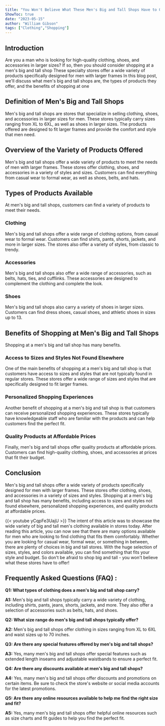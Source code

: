 ```yaml
---
title: "You Won't Believe What These Men's Big and Tall Shops Have to Offer!"
ShowToc: true 
date: "2023-05-15"
author: "William Gibson" 
tags: ["Clothing","Shopping"]
---
```

## Introduction

Are you a man who is looking for high-quality clothing, shoes, and accessories in larger sizes? If so, then you should consider shopping at a men's big and tall shop These specialty stores offer a wide variety of products specifically designed for men with larger frames In this blog post, we'll discuss what men's big and tall shops are, the types of products they offer, and the benefits of shopping at one 

## Definition of Men's Big and Tall Shops 

Men's big and tall shops are stores that specialize in selling clothing, shoes, and accessories in larger sizes for men. These stores typically carry sizes ranging from XL to 6XL, as well as shoes in larger sizes. The products offered are designed to fit larger frames and provide the comfort and style that men need. 

## Overview of the Variety of Products Offered

Men's big and tall shops offer a wide variety of products to meet the needs of men with larger frames. These stores offer clothing, shoes, and accessories in a variety of styles and sizes. Customers can find everything from casual wear to formal wear, as well as shoes, belts, and hats. 

## Types of Products Available 

At men's big and tall shops, customers can find a variety of products to meet their needs. 

### Clothing 

Men's big and tall shops offer a wide range of clothing options, from casual wear to formal wear. Customers can find shirts, pants, shorts, jackets, and more in larger sizes. The stores also offer a variety of styles, from classic to trendy. 

### Accessories 

Men's big and tall shops also offer a wide range of accessories, such as belts, hats, ties, and cufflinks. These accessories are designed to complement the clothing and complete the look. 

### Shoes 

Men's big and tall shops also carry a variety of shoes in larger sizes. Customers can find dress shoes, casual shoes, and athletic shoes in sizes up to 13. 

## Benefits of Shopping at Men's Big and Tall Shops 

Shopping at a men's big and tall shop has many benefits. 

### Access to Sizes and Styles Not Found Elsewhere 

One of the main benefits of shopping at a men's big and tall shop is that customers have access to sizes and styles that are not typically found in regular stores. These stores offer a wide range of sizes and styles that are specifically designed to fit larger frames. 

### Personalized Shopping Experiences 

Another benefit of shopping at a men's big and tall shop is that customers can receive personalized shopping experiences. These stores typically have knowledgeable staff who are familiar with the products and can help customers find the perfect fit. 

### Quality Products at Affordable Prices 

Finally, men's big and tall shops offer quality products at affordable prices. Customers can find high-quality clothing, shoes, and accessories at prices that fit their budget. 

## Conclusion

Men's big and tall shops offer a wide variety of products specifically designed for men with larger frames. These stores offer clothing, shoes, and accessories in a variety of sizes and styles. Shopping at a men's big and tall shop has many benefits, including access to sizes and styles not found elsewhere, personalized shopping experiences, and quality products at affordable prices.

{{< youtube yCqpFe3UajU >}} 
The intent of this article was to showcase the wide variety of big and tall men's clothing available in stores today. After reading this article, you can now see that there are many options available for men who are looking to find clothing that fits them comfortably. Whether you are looking for casual wear, formal wear, or something in between, there are plenty of choices in big and tall stores. With the huge selection of sizes, styles, and colors available, you can find something that fits your style and budget. So don't be afraid to shop big and tall - you won't believe what these stores have to offer!

## Frequently Asked Questions (FAQ) :
**Q1: What types of clothing does a men's big and tall shop carry?**

**A1:** Men's big and tall shops typically carry a wide variety of clothing, including shirts, pants, jeans, shorts, jackets, and more. They also offer a selection of accessories such as belts, hats, and shoes.

**Q2: What size range do men's big and tall shops typically offer?**

**A2:** Men's big and tall shops offer clothing in sizes ranging from XL to 6XL and waist sizes up to 70 inches.

**Q3: Are there any special features offered by men's big and tall shops?**

**A3:** Yes, many men's big and tall shops offer special features such as extended length inseams and adjustable waistbands to ensure a perfect fit.

**Q4: Are there any discounts available at men's big and tall shops?**

**A4:** Yes, many men's big and tall shops offer discounts and promotions on certain items. Be sure to check the store's website or social media accounts for the latest promotions.

**Q5: Are there any online resources available to help me find the right size and fit?**

**A5:** Yes, many men's big and tall shops offer helpful online resources such as size charts and fit guides to help you find the perfect fit.



